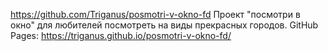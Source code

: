 https://github.com/Triganus/posmotri-v-okno-fd
Проект "посмотри в окно" для любителей посмотреть на виды прекрасных городов.
GitHub Pages:  https://triganus.github.io/posmotri-v-okno-fd/
